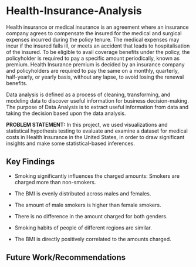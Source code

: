 # Health-Insurance-Analysis

Health insurance or medical insurance is an agreement where an insurance company agrees to compensate the insured for the medical and surgical expenses incurred during the policy tenure. The medical expenses may incur if the insured falls ill, or meets an accident that leads to hospitalisation of the insured.
To be eligible to avail coverage benefits under the policy, the policyholder is required to pay a specific amount periodically, known as premium.
Health Insurance premium is decided by an insurance company and policyholders are required to pay the same on a monthly, quarterly, half-yearly, or yearly basis, without any lapse, to avoid losing the renewal benefits.


Data analysis is defined as a process of cleaning, transforming, and modeling data to discover useful information for business decision-making. The purpose of Data Analysis is to extract useful information from data and taking the decision based upon the data analysis.

**PROBLEM STATEMENT:** In this project, we used visualizations and statistical hypothesis testing to evaluate and examine a dataset for medical costs in Health Insurance in the United States, in order to draw significant insights and make some statistical-based inferences.

## Key Findings

- Smoking significantly influences the charged amounts: Smokers are charged more than non-smokers.

- The BMI is evenly distributed across males and females.

- The amount of male smokers is higher than female smokers.

- There is no difference in the amount charged for both genders.

- Smoking habits of people of different regions are similar. 

- The BMI is directly positively correlated to the amounts charged.

## Future Work/Recommendations
